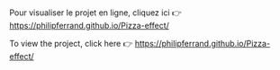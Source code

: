 Pour visualiser le projet en ligne, cliquez ici 👉 https://philipferrand.github.io/Pizza-effect/

To view the project, click here 👉 https://philipferrand.github.io/Pizza-effect/
